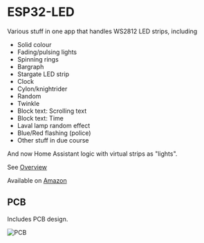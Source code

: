 # ESP32-LED

Various stuff in one app that handles WS2812 LED strips, including

- Solid colour
- Fading/pulsing lights
- Spinning rings
- Bargraph
- Stargate LED strip
- Clock
- Cylon/knightrider
- Random
- Twinkle
- Block text: Scrolling text
- Block text: Time
- Laval lamp random effect
- Blue/Red flashing (police)
- Other stuff in due course

And now Home Assistant logic with virtual strips as "lights".

See [Overview](Manuals/Overview.md)

Available on [Amazon](https://www.amazon.co.uk/dp/B0C1W1XJS8)

## PCB

Includes PCB design.

![PCB](https://github.com/revk/ESP32-LED/assets/996983/904c83a9-1b0c-4f4a-a654-2c32c91382dc)
